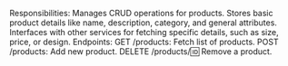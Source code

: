 Responsibilities:
Manages CRUD operations for products.
Stores basic product details like name, description, category, and general attributes.
Interfaces with other services for fetching specific details, such as size, price, or design.
Endpoints:
GET /products: Fetch list of products.
POST /products: Add new product.
DELETE /products/:id: Remove a product.